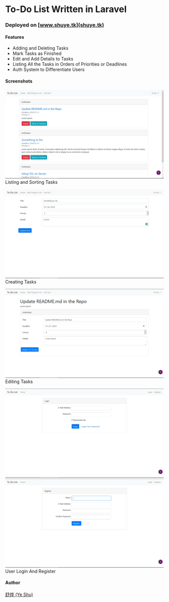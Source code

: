 # To-Do List Written in Laravel

### Deployed on [www.shuye.tk](shuye.tk)

#### Features
* Adding and Deleting Tasks
* Mark Tasks as Finished
* Edit and Add Details to Tasks
* Listing All the Tasks in Orders of Priorities or Deadlines
* Auth System to Differentiate Users

#### Screenshots
![Index Page](Screenshots\index.jpg)
Listing and Sorting Tasks

![Create Tasks Page](Screenshots\Create.jpg)
Creating Tasks

![Edit Tasks Page](Screenshots\Edit.jpg)
Editing Tasks

![Login Page](Screenshots\Login.jpg)
![Register Page](Screenshots\Register.jpg)
User Login And Register

#### Author
[舒烨 (Ye Shu)](mailto:shuye02@outlook.com)
